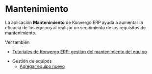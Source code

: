 # Mantenimiento

La aplicación **Mantenimiento** de Konvergo ERP ayuda a aumentar la eficacia de los
equipos al realizar un seguimiento de los requisitos de mantenimiento.

<div class="alert alert-secondary">
<p class="alert-title">
Ver también</p><ul>
<li><p><a href="https://www.odoo.com/slides/slide/managing-equipment-maintenance-709">Tutoriales de Konvergo ERP: gestión del mantenimiento del equipo</a></p></li>
</ul>
</div>

  * Gestión de equipos
    * [Agregar equipo nuevo](maintenance/equipment_management/add_new_equipment)

